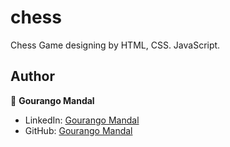 # chess
Chess Game designing by HTML, CSS. JavaScript.

## Author

👤 **Gourango Mandal**

* LinkedIn: [Gourango Mandal](https://www.linkedin.com/in/gourango-cse/)
* GitHub: [Gourango Mandal](https://github.com/gourango-cse)

